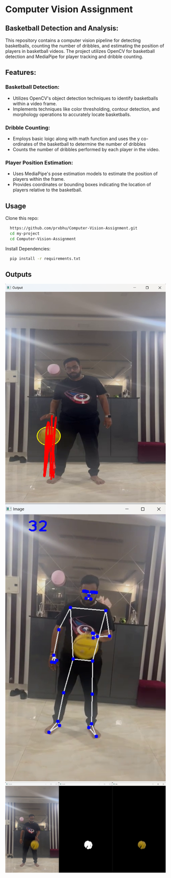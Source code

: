 
# Computer Vision Assignment
## Basketball Detection and Analysis:

This repository contains a computer vision pipeline for detecting basketballs, counting the number of dribbles, and estimating the position of players in basketball videos. The project utilizes OpenCV for basketball detection and MediaPipe for player tracking and dribble counting.

## Features:
### Basketball Detection:
* Utilizes OpenCV's object detection techniques to identify basketballs within a video frame.
* Implements techniques like color thresholding, contour detection, and morphology operations to accurately locate basketballs.
### Dribble Counting:
* Employs basic loigc along with math function and uses the y co-ordinates of the basketball to determine the number of dribbles
* Counts the number of dribbles performed by each player in the video.
### Player Position Estimation:
* Uses MediaPipe's pose estimation models to estimate the position of players within the frame.
* Provides coordinates or bounding boxes indicating the location of players relative to the basketball.

## Usage

Clone this repo:

```bash
  https://github.com/prxbhu/Computer-Vision-Assignment.git
  cd my-project
  cd Computer-Vision-Assignment
```
Install Dependencies:

```bash
  pip install -r requirements.txt
```

## Outputs

![App Screenshot](https://github.com/prxbhu/Computer-Vision-Assignment/blob/main/Assets/Output1.png)
![App Screenshot](https://github.com/prxbhu/Computer-Vision-Assignment/blob/main/Assets/Output2.png)
![App Screenshot](https://github.com/prxbhu/Computer-Vision-Assignment/blob/main/Assets/Output3.png)
